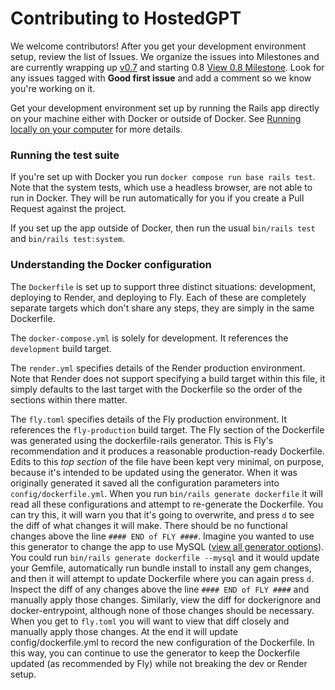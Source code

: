# Contributing to HostedGPT

We welcome contributors! After you get your development environment setup, review the list of Issues. We organize the issues into Milestones and are currently wrapping up [v0.7](https://github.com/allyourbot/hostedgpt/milestone/6) and starting 0.8 [View 0.8 Milestone](https://github.com/allyourbot/hostedgpt/milestone/8). Look for any issues tagged with **Good first issue** and add a comment so we know you're working on it.

Get your development environment set up by running the Rails app directly on your machine either with Docker or outside of Docker. See [Running locally on your computer](https://github.com/allyourbot/hostedgpt/blob/main/README.md#running-locally-on-your-computer) for more details.

### Running the test suite

If you're set up with Docker you run `docker compose run base rails test`. Note that the system tests, which use a headless browser, are not able to run in Docker. They will be run automatically for you if you create a Pull Request against the project.

If you set up the app outside of Docker, then run the usual `bin/rails test` and `bin/rails test:system`.

### Understanding the Docker configuration

The `Dockerfile` is set up to support three distinct situations: development, deploying to Render, and deploying to Fly. Each of these are completely separate targets which don't share any steps, they are simply in the same Dockerfile.

The `docker-compose.yml` is solely for development. It references the `development` build target.

The `render.yml` specifies details of the Render production environment. Note that Render does not support specifying a build target within this file, it simply defaults to the last target with the Dockerfile so the order of the sections within there matter.

The `fly.toml` specifies details of the Fly production environment. It references the `fly-production` build target. The Fly section of the Dockerfile was generated using the dockerfile-rails generator. This is Fly's recommendation and it produces a reasonable production-ready Dockerfile. Edits to this _top section_ of the file have been kept very minimal, on purpose, because it's intended to be updated using the generator. When it was originally generated it saved all the configuration parameters into `config/dockerfile.yml`. When you run `bin/rails generate dockerfile` it will read all these configurations and attempt to re-generate the Dockerfile. You can try this, it will warn you that it's going to overwrite, and press `d` to see the diff of what changes it will make. There should be no functional changes above the line `#### END of FLY ####`. Imagine you wanted to use this generator to change the app to use MySQL ([view all generator options](https://github.com/fly-apps/dockerfile-rails)). You could run `bin/rails generate dockerfile --mysql` and it would update your Gemfile, automatically run bundle install to install any gem changes, and then it will attempt to update Dockerfile where you can again press `d`. Inspect the diff of any changes above the line `#### END of FLY ####` and manually apply those changes. Similarly, view the diff for dockerignore and docker-entrypoint, although none of those changes should be necessary. When you get to `fly.toml` you will want to view that diff closely and manually apply those changes. At the end it will update config/dockerfile.yml to record the new configuration of the Dockerfile. In this way, you can continue to use the generator to keep the Dockerfile updated (as recommended by Fly) while not breaking the dev or Render setup.

